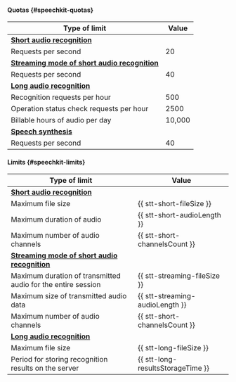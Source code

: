 #### Quotas {#speechkit-quotas}

| Type of limit | Value |
| ----- | ----- |
| [**Short audio recognition**](../speechkit/stt/request.md) |  |
| Requests per second | 20 |
| [**Streaming mode of short audio recognition**](../speechkit/stt/streaming.md) |  |
| Requests per second | 40 |
| [**Long audio recognition**](../speechkit/stt/streaming.md) |  |
| Recognition requests per hour | 500 |
| Operation status check requests per hour | 2500 |
| Billable hours of audio per day | 10,000 |
| [**Speech synthesis**](../speechkit/tts/request.md) |
| Requests per second | 40 |

#### Limits {#speechkit-limits}

| Type of limit | Value |
| ----- | ----- |
| [**Short audio recognition**](../speechkit/stt/request.md) |  |
| Maximum file size | {{ stt-short-fileSize }} |
| Maximum duration of audio | {{ stt-short-audioLength }} |
| Maximum number of audio channels | {{ stt-short-channelsCount }} |
| [**Streaming mode of short audio recognition**](../speechkit/stt/streaming.md) |  |
| Maximum duration of transmitted audio for the entire session | {{ stt-streaming-fileSize }} |
| Maximum size of transmitted audio data | {{ stt-streaming-audioLength }} |
| Maximum number of audio channels | {{ stt-short-channelsCount }} |
| [**Long audio recognition**](../speechkit/stt/streaming.md) |  |
| Maximum file size | {{ stt-long-fileSize }} |
| Period for storing recognition results on the server | {{ stt-long-resultsStorageTime }} |


